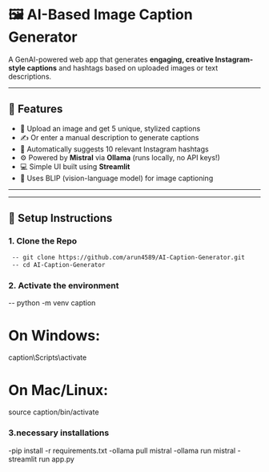 # 🖼️ AI-Based Image Caption Generator

A GenAI-powered web app that generates **engaging, creative Instagram-style captions** and hashtags based on uploaded images or text descriptions.

---

## 🚀 Features

- 📸 Upload an image and get 5 unique, stylized captions
- ✍️ Or enter a manual description to generate captions
- 🎯 Automatically suggests 10 relevant Instagram hashtags
- ⚙️ Powered by **Mistral** via **Ollama** (runs locally, no API keys!)
- 💻 Simple UI built using **Streamlit**
- 🔎 Uses BLIP (vision-language model) for image captioning

---


---

## 🔧 Setup Instructions

### 1. Clone the Repo

```bash
 -- git clone https://github.com/arun4589/AI-Caption-Generator.git
 -- cd AI-Caption-Generator
```

### 2. Activate the environment
 -- python -m venv caption

# On Windows:
caption\Scripts\activate
# On Mac/Linux:
source caption/bin/activate
### 3.necessary installations
-pip install -r requirements.txt
-ollama pull mistral
-ollama run mistral
-streamlit run app.py




